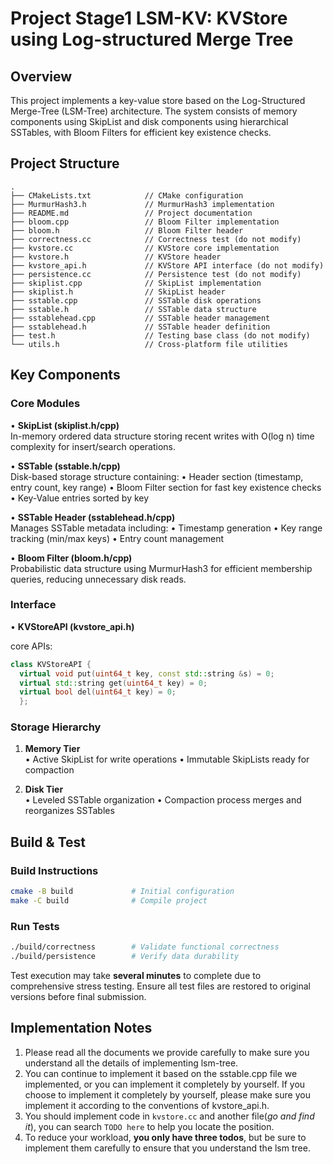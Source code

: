 # Project Stage1 LSM-KV: KVStore using Log-structured Merge Tree

## Overview
This project implements a key-value store based on the Log-Structured Merge-Tree (LSM-Tree) architecture. The system consists of memory components using SkipList and disk components using hierarchical SSTables, with Bloom Filters for efficient key existence checks.

## Project Structure
```
.
├── CMakeLists.txt            // CMake configuration
├── MurmurHash3.h             // MurmurHash3 implementation
├── README.md                 // Project documentation
├── bloom.cpp                 // Bloom Filter implementation
├── bloom.h                   // Bloom Filter header
├── correctness.cc            // Correctness test (do not modify)
├── kvstore.cc                // KVStore core implementation
├── kvstore.h                 // KVStore header
├── kvstore_api.h             // KVStore API interface (do not modify)
├── persistence.cc            // Persistence test (do not modify)
├── skiplist.cpp              // SkipList implementation
├── skiplist.h                // SkipList header
├── sstable.cpp               // SSTable disk operations
├── sstable.h                 // SSTable data structure
├── sstablehead.cpp           // SSTable header management
├── sstablehead.h             // SSTable header definition
├── test.h                    // Testing base class (do not modify)
└── utils.h                   // Cross-platform file utilities
```

## Key Components

### Core Modules
• **SkipList (skiplist.h/cpp)**  
  In-memory ordered data structure storing recent writes with O(log n) time complexity for insert/search operations.

• **SSTable (sstable.h/cpp)**  
  Disk-based storage structure containing:
  • Header section (timestamp, entry count, key range)
  • Bloom Filter section for fast key existence checks
  • Key-Value entries sorted by key

• **SSTable Header (sstablehead.h/cpp)**  
  Manages SSTable metadata including:
  • Timestamp generation
  • Key range tracking (min/max keys)
  • Entry count management

• **Bloom Filter (bloom.h/cpp)**  
  Probabilistic data structure using MurmurHash3 for efficient membership queries, reducing unnecessary disk reads.

### Interface
• **KVStoreAPI (kvstore_api.h)**  

core APIs:
  ```cpp
  class KVStoreAPI {
    virtual void put(uint64_t key, const std::string &s) = 0;
    virtual std::string get(uint64_t key) = 0;
    virtual bool del(uint64_t key) = 0;
    };

  ```

### Storage Hierarchy
1. **Memory Tier**  
   • Active SkipList for write operations
   • Immutable SkipLists ready for compaction

2. **Disk Tier**  
   • Leveled SSTable organization
   • Compaction process merges and reorganizes SSTables

## Build & Test

### Build Instructions
```bash
cmake -B build             # Initial configuration
make -C build              # Compile project
```

### Run Tests
```bash
./build/correctness        # Validate functional correctness
./build/persistence        # Verify data durability
```

Test execution may take **several minutes** to complete due to comprehensive stress testing. Ensure all test files are restored to original versions before final submission.

## Implementation Notes

1. Please read all the documents we provide carefully to make sure you understand all the details of implementing lsm-tree.
2. You can continue to implement it based on the sstable.cpp file we implemented, or you can implement it completely by yourself. If you choose to implement it completely by yourself, please make sure you implement it according to the conventions of kvstore_api.h.
3. You should implement code in `kvstore.cc` and another file(*go and find it*), you can search `TODO here` to help you locate the position.
4. To reduce your workload, **you only have three todos**, but be sure to implement them carefully to ensure that you understand the lsm tree.

